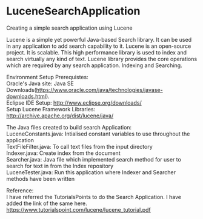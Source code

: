 # LuceneSearchApplication
Creating a simple search application using Lucene

Lucene is a simple yet powerful Java-based Search library. It can be used in any application
to add search capability to it. Lucene is an open-source project. It is scalable. This high performance library is used to index and search virtually any kind of text. Lucene library
provides the core operations which are required by any search application. Indexing and
Searching.


Environment Setup Prerequistes:<br>
Oracle's Java site: Java SE Downloads(https://www.oracle.com/java/technologies/javase-downloads.html).<br>
Eclipse IDE Setup:	http://www.eclipse.org/downloads/<br>
Setup Lucene Framework Libraries:	http://archive.apache.org/dist/lucene/java/


The Java files created to build search Application:<br>
LuceneConstants.java: Intialised constant variables to use throughout the application<br>
TextFileFilter.java: To call text files from the input directory<br>
Indexer.java: Create index from the document<br>
Searcher.java: Java file which implemented search method for user to search for text in from the Index repository<br>
LuceneTester.java: Run this application where Indexer and Searcher methods have been written<br>


Reference:<br>
I have referred the TutorialsPoints to do the Search Application. I have added the link of the same here.<br>
https://www.tutorialspoint.com/lucene/lucene_tutorial.pdf
